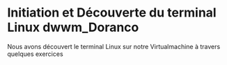 # Initiation et Découverte du terminal Linux dwwm_Doranco
Nous avons découvert le terminal Linux sur notre Virtualmachine à travers quelques exercices 
